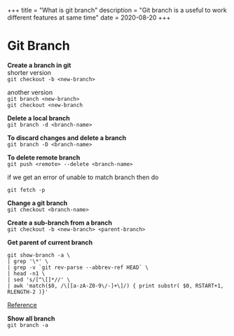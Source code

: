 +++
title =  "What is git branch"
description = "Git branch is a useful to work different features at same time"
date = 2020-08-20
+++
# Git Branch
**Create a branch in git**\
  shorter version\
  `git checkout -b <new-branch>`

  another version\
  `git branch <new-branch>`\
  `git checkout <new-branch`

**Delete a local branch**\
  `git branch -d <branch-name>`

**To discard changes and delete a branch**\
  `git branch -D <branch-name>`

**To delete remote branch**\
  `git push <remote> --delete <branch-name>`

  if we get an error of unable to match branch then do

  `git fetch -p`

**Change a git branch**\
  `git checkout <branch-name>`

**Create a sub-branch from a branch**\
  `git checkout -b <new-branch> <parent-branch>`

**Get parent of current branch**

  ```
  git show-branch -a \
  | grep '\*' \
  | grep -v `git rev-parse --abbrev-ref HEAD` \
  | head -n1 \
  | sed 's/[^\[]*//' \
  | awk 'match($0, /\[[a-zA-Z0-9\/-]+\]/) { print substr( $0, RSTART+1, RLENGTH-2 )}'
  ```

[Reference](https://stackoverflow.com/a/17843908/9892778)

**Show all branch**\
  `git branch -a`
